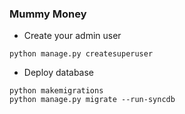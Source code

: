 
### Mummy Money

* Create your admin user
```
python manage.py createsuperuser
```

* Deploy database
```
python makemigrations
python manage.py migrate --run-syncdb
```
